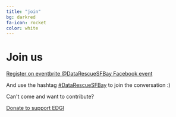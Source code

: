 ```yaml
---
title: "join"
bg: darkred
fa-icon: rocket  
color: white  
---
```


# Join us

<a class="btn btn-warning btn-lg" href="https://datarescuesfbay.eventbrite.com">
  <i class="fa fa-check"></i> Register on eventbrite
</a>

<a class="btn btn-info btn-lg" href="https://twitter.com/DataRescueSFBay">
  <i class="fa fa-twitter"></i> @DataRescueSFBay
</a>

<a class="btn btn-primary btn-lg" href="https://www.facebook.com/events/1297000053703853/">
  <i class="fa fa-facebook"></i> Facebook event
</a>

And use the hashtag [#DataRescueSFBay](https://twitter.com/search?q=%23DataRescueSFBay&src=typd) to join the conversation :)

Can't come and want to contribute?

<a class="btn btn-success btn-lg" href="https://www.generosity.com/community-fundraising/protect-public-environmental-data-and-research">
  <i class="fa fa-heart"></i> Donate to support EDGI
</a>
